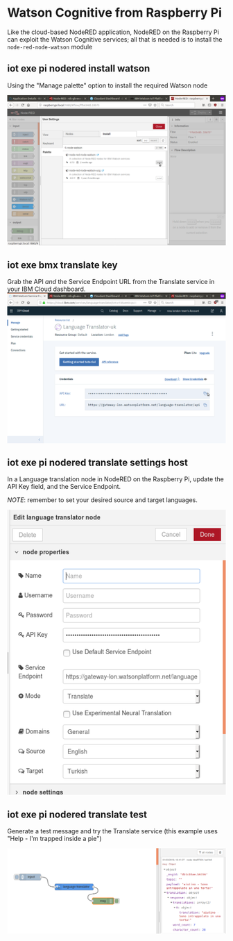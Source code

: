 <!-- #################################################### -->
# Watson Cognitive from Raspberry Pi
<!-- #################################################### -->

Like the cloud-based NodeRED application, NodeRED on the Raspberry Pi can exploit the Watson Cognitive services; all that is needed is to install the `node-red-node-watson` module

## iot exe pi nodered install watson
Using the "Manage palette" option to install the required Watson node

 ![iot exe pi nodered install watson](img/iot-exe-pi-nodered-install-watson.png)

## iot exe bmx translate key
Grab the API *and* the Service Endpoint URL from the Translate service in your IBM Cloud dashboard.
 ![iot exe bmx translate key](img/iot-exe-bmx-translate-key.png)

## iot exe pi nodered translate settings host
In a Language translation node in NodeRED on the Raspberry Pi, update the API Key field, and the Service Endpoint.  

*NOTE*: remember to set your desired source and target languages.

 ![iot exe pi nodered translate settings host](img/iot-exe-pi-nodered-translate-settings-host.png)

## iot exe pi nodered translate test

Generate a test message and try the Translate service (this example uses "Help - I'm trapped inside a pie")

 ![iot exe pi nodered translate test](img/iot-exe-pi-nodered-translate-test.png)
